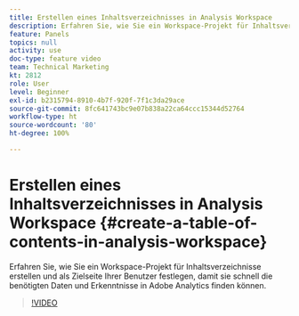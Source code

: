 ```yaml
---
title: Erstellen eines Inhaltsverzeichnisses in Analysis Workspace
description: Erfahren Sie, wie Sie ein Workspace-Projekt für Inhaltsverzeichnisse erstellen und als Zielseite Ihrer Benutzer festlegen, damit sie schnell die benötigten Daten und Erkenntnisse in Adobe Analytics finden können.
feature: Panels
topics: null
activity: use
doc-type: feature video
team: Technical Marketing
kt: 2812
role: User
level: Beginner
exl-id: b2315794-8910-4b7f-920f-7f1c3da29ace
source-git-commit: 8fc641743bc9e07b838a22ca64ccc15344d52764
workflow-type: ht
source-wordcount: '80'
ht-degree: 100%

---
```


# Erstellen eines Inhaltsverzeichnisses in Analysis Workspace {#create-a-table-of-contents-in-analysis-workspace}

Erfahren Sie, wie Sie ein Workspace-Projekt für Inhaltsverzeichnisse erstellen und als Zielseite Ihrer Benutzer festlegen, damit sie schnell die benötigten Daten und Erkenntnisse in Adobe Analytics finden können.

>[!VIDEO](https://video.tv.adobe.com/v/26990/?quality=12&learn=on)

